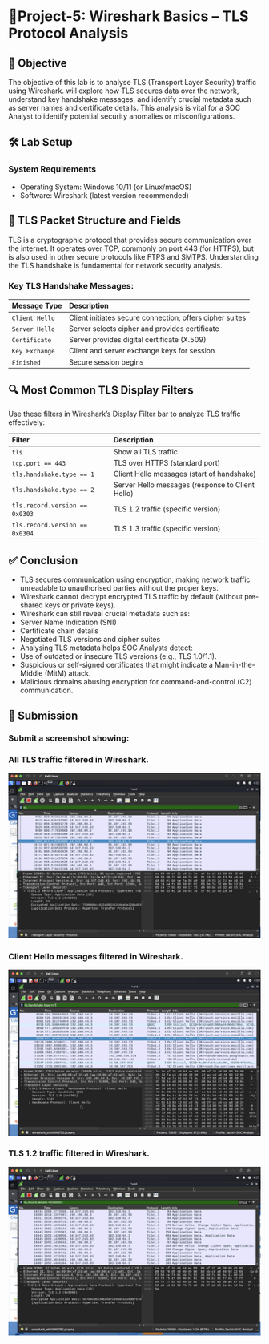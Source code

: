 
# 🚀Project-5: Wireshark Basics – TLS Protocol Analysis

## 🎯 Objective
The objective of this lab is to analyse TLS (Transport Layer Security) traffic using Wireshark. will explore how TLS secures data over the network, understand key handshake messages, and identify crucial metadata such as server names and certificate details. This analysis is vital for a SOC Analyst to identify potential security anomalies or misconfigurations.

## 🛠️ Lab Setup

### System Requirements
- Operating System: Windows 10/11 (or Linux/macOS)
- Software: Wireshark (latest version recommended)

## 📘 TLS Packet Structure and Fields
TLS is a cryptographic protocol that provides secure communication over the internet. It operates over TCP, commonly on port 443 (for HTTPS), but is also used in other secure protocols like FTPS and SMTPS. Understanding the TLS handshake is fundamental for network security analysis.

### Key TLS Handshake Messages:
| Message Type                     | Description                                      |
| :------------------------- | :----------------------------------------------- |
| `Client Hello`                  | Client initiates secure connection, offers cipher suites                          |
| `Server Hello`                       | Server selects cipher and provides certificate |
| `Certificate `                        | Server provides digital certificate (X.509)     |
| `Key Exchange`                  | Client and server exchange keys for session|
| `Finished`                               | Secure session begins          |



## 🔍 Most Common TLS Display Filters

Use these filters in Wireshark’s Display Filter bar to analyze TLS traffic effectively:

| Filter                     | Description                                      |
| :------------------------- | :----------------------------------------------- |
| `tls`                      | Show all TLS traffic                             |
| `tcp.port == 443`          | TLS over HTTPS (standard port)                   |
| `tls.handshake.type == 1`  | Client Hello messages (start of handshake)       |
| `tls.handshake.type == 2`  | Server Hello messages (response to Client Hello) |
| `tls.record.version == 0x0303` | TLS 1.2 traffic (specific version)             |
| `tls.record.version == 0x0304` | TLS 1.3 traffic (specific version)             |

## ✅ Conclusion	
- TLS secures communication using encryption, making network traffic unreadable to unauthorised parties without the proper keys.
- Wireshark cannot decrypt encrypted TLS traffic by default (without pre-shared keys or private keys).
- Wireshark can still reveal crucial metadata such as:
- Server Name Indication (SNI)
- Certificate chain details
- Negotiated TLS versions and cipher suites
- Analysing TLS metadata helps SOC Analysts detect:
- Use of outdated or insecure TLS versions (e.g., TLS 1.0/1.1).
- Suspicious or self-signed certificates that might indicate a Man-in-the-Middle (MitM) attack.
- Malicious domains abusing encryption for command-and-control (C2) communication.


## 📸 Submission

### Submit a screenshot showing:

### All TLS traffic filtered in Wireshark.
![image alt](https://github.com/sachinpatil-soc/30-Day-SOC-Analyst-Challenge-2025/blob/c85fc6a476c020ae82423501169c0429b184ff63/Images/TLS.png)


### Client Hello messages filtered in Wireshark.
![image alt](https://github.com/sachinpatil-soc/30-Day-SOC-Analyst-Challenge-2025/blob/c85fc6a476c020ae82423501169c0429b184ff63/Images/hello-msg.png)



### TLS 1.2 traffic filtered in Wireshark.
![image alt](https://github.com/sachinpatil-soc/30-Day-SOC-Analyst-Challenge-2025/blob/c85fc6a476c020ae82423501169c0429b184ff63/Images/tlc-1.2-traffic.png)
